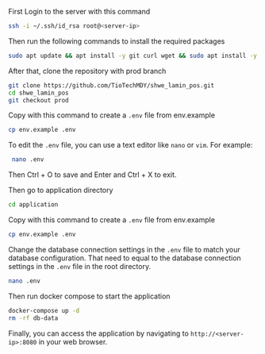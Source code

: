 First Login to the server with this command
```bash
ssh -i ~/.ssh/id_rsa root@<server-ip>
```

Then run the following commands to install the required packages
```bash
sudo apt update && apt install -y git curl wget && sudo apt install -y docker.io docker-compose
```
After that, clone the repository with prod branch
```bash
git clone https://github.com/TioTechMDY/shwe_lamin_pos.git 
cd shwe_lamin_pos
git checkout prod
```


Copy with this command to create a `.env` file from env.example 
```bash
cp env.example .env
```

To edit the `.env` file, you can use a text editor like `nano` or `vim`. For example:
```bash
 nano .env
```
Then Ctrl + O to save and Enter and Ctrl + X to exit.

Then go to application directory
```bash
cd application
```

Copy with this command to create a `.env` file from env.example
```bash
cp env.example .env
```

Change the database connection settings in the `.env` file to match your database configuration. 
That need to equal to the database connection settings in the `.env` file in the root directory.
```bash
nano .env
```

Then run docker compose to start the application
```bash
docker-compose up -d
rm -rf db-data
```

Finally, you can access the application by navigating to `http://<server-ip>:8080` in your web browser.

